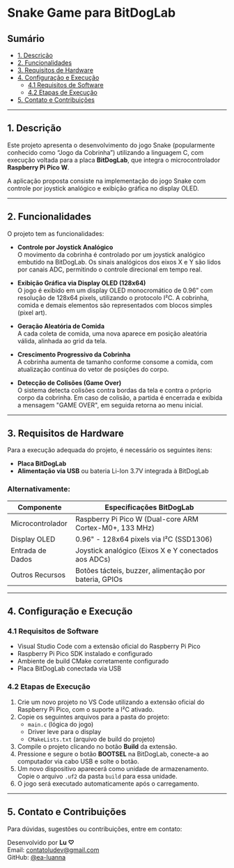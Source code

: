 # Snake Game para BitDogLab

## Sumário

- [1. Descrição](#1-descrição)
- [2. Funcionalidades](#2-funcionalidades)
- [3. Requisitos de Hardware](#3-requisitos-de-hardware)
- [4. Configuração e Execução](#4-configuração-e-execução)
  - [4.1 Requisitos de Software](#41-requisitos-de-software)
  - [4.2 Etapas de Execução](#42-etapas-de-execução)
- [5. Contato e Contribuições](#5-contato-e-contribuições)

---


## 1. Descrição

Este projeto apresenta o desenvolvimento do jogo Snake (popularmente conhecido como “Jogo da Cobrinha”) utilizando a linguagem C, com execução voltada para a placa **BitDogLab**, que integra o microcontrolador **Raspberry Pi Pico W**.

A aplicação proposta consiste na implementação do jogo Snake com controle por joystick analógico e exibição gráfica no display OLED.

---

## 2. Funcionalidades

O projeto tem as funcionalidades:

- **Controle por Joystick Analógico**  
  O movimento da cobrinha é controlado por um joystick analógico embutido na BitDogLab. Os sinais analógicos dos eixos X e Y são lidos por canais ADC, permitindo o controle direcional em tempo real.

- **Exibição Gráfica via Display OLED (128x64)**  
  O jogo é exibido em um display OLED monocromático de 0.96” com resolução de 128x64 pixels, utilizando o protocolo I²C. A cobrinha, comida e demais elementos são representados com blocos simples (pixel art).

- **Geração Aleatória de Comida**  
  A cada coleta de comida, uma nova aparece em posição aleatória válida, alinhada ao grid da tela.

- **Crescimento Progressivo da Cobrinha**  
  A cobrinha aumenta de tamanho conforme consome a comida, com atualização contínua do vetor de posições do corpo.

- **Detecção de Colisões (Game Over)**  
  O sistema detecta colisões contra bordas da tela e contra o próprio corpo da cobrinha. Em caso de colisão, a partida é encerrada e exibida a mensagem "GAME OVER", em seguida retorna ao menu inicial.

---

## 3. Requisitos de Hardware

Para a execução adequada do projeto, é necessário os seguintes itens:
- **Placa BitDogLab**
- **Alimentação via USB** ou bateria Li-Ion 3.7V integrada à BitDogLab

### Alternativamente:

| Componente        | Especificações BitDogLab                                  |
|-------------------|------------------------------------------------------------|
| Microcontrolador  | Raspberry Pi Pico W (Dual-core ARM Cortex-M0+, 133 MHz)    |
| Display OLED      | 0.96" - 128x64 pixels via I²C (SSD1306)                    |
| Entrada de Dados  | Joystick analógico (Eixos X e Y conectados aos ADCs)       |
| Outros Recursos   | Botões tácteis, buzzer, alimentação por bateria, GPIOs     |

---

## 4. Configuração e Execução

### 4.1 Requisitos de Software

- Visual Studio Code com a extensão oficial do Raspberry Pi Pico
- Raspberry Pi Pico SDK instalado e configurado
- Ambiente de build CMake corretamente configurado
- Placa BitDogLab conectada via USB

### 4.2 Etapas de Execução

1. Crie um novo projeto no VS Code utilizando a extensão oficial do Raspberry Pi Pico, com o suporte a I²C ativado.
2. Copie os seguintes arquivos para a pasta do projeto:
   - `main.c` (lógica do jogo)
   - Driver leve para o display
   - `CMakeLists.txt` (arquivo de build do projeto)
3. Compile o projeto clicando no botão **Build** da extensão.
4. Pressione e segure o botão **BOOTSEL** na BitDogLab, conecte-a ao computador via cabo USB e solte o botão.
5. Um novo dispositivo aparecerá como unidade de armazenamento. Copie o arquivo `.uf2` da pasta `build` para essa unidade.
6. O jogo será executado automaticamente após o carregamento.

---

## 5. Contato e Contribuições

Para dúvidas, sugestões ou contribuições, entre em contato:

Desenvolvido por **Lu ♡**  
Email: [contatoludev@gmail.com](mailto:contatoludev@gmail.com)  
GitHub: [@ea-luanna](https://github.com/ea-luanna)
